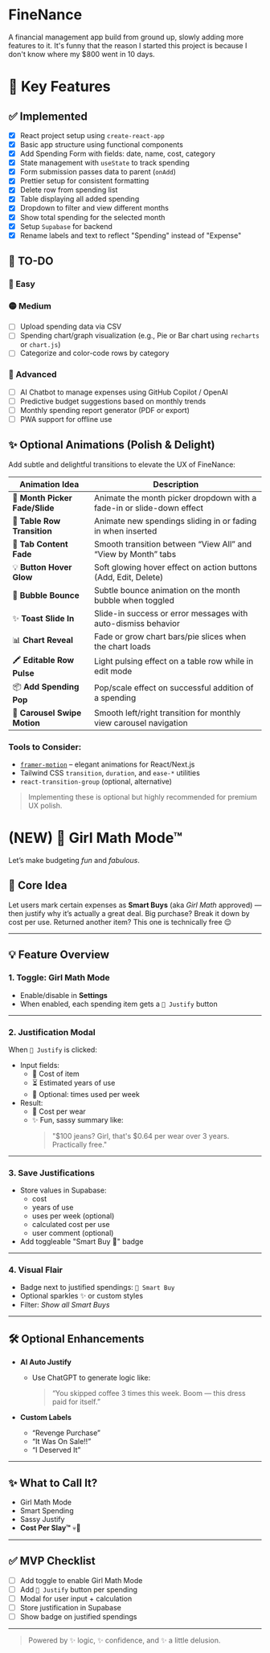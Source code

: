 # FineNance
A financial management app build from ground up, slowly adding more features to it.
It's funny that the reason I started this project is because I don't know where my $800 went in 10 days.

# 🧾 Key Features

## ✅ Implemented
- [x] React project setup using `create-react-app`
- [x] Basic app structure using functional components
- [x] Add Spending Form with fields: date, name, cost, category
- [x] State management with `useState` to track spending
- [x] Form submission passes data to parent (`onAdd`)
- [x] Prettier setup for consistent formatting
- [x] Delete row from spending list  
- [x] Table displaying all added spending  
- [x] Dropdown to filter and view different months  
- [x] Show total spending for the selected month  
- [x] Setup `Supabase` for backend
- [x] Rename labels and text to reflect "Spending" instead of "Expense"  

## 🔧 TO-DO

### 🔹 Easy

### 🟡 Medium
- [ ] Upload spending data via CSV  
- [ ] Spending chart/graph visualization (e.g., Pie or Bar chart using `recharts` or `chart.js`)  
- [ ] Categorize and color-code rows by category

### 🔴 Advanced
- [ ] AI Chatbot to manage expenses using GitHub Copilot / OpenAI  
- [ ] Predictive budget suggestions based on monthly trends  
- [ ] Monthly spending report generator (PDF or export)  
- [ ] PWA support for offline use  

## ✨ Optional Animations (Polish & Delight)

Add subtle and delightful transitions to elevate the UX of FineNance:

| Animation Idea              | Description                                                                 |
|-----------------------------|-----------------------------------------------------------------------------|
| 🎯 **Month Picker Fade/Slide**  | Animate the month picker dropdown with a fade-in or slide-down effect        |
| 🚀 **Table Row Transition**     | Animate new spendings sliding in or fading in when inserted                  |
| 🔄 **Tab Content Fade**        | Smooth transition between “View All” and “View by Month” tabs                |
| 💡 **Button Hover Glow**       | Soft glowing hover effect on action buttons (Add, Edit, Delete)              |
| 📆 **Bubble Bounce**           | Subtle bounce animation on the month bubble when toggled                     |
| ✨ **Toast Slide In**          | Slide-in success or error messages with auto-dismiss behavior                |
| 📊 **Chart Reveal**            | Fade or grow chart bars/pie slices when the chart loads                      |
| 🖍 **Editable Row Pulse**      | Light pulsing effect on a table row while in edit mode                       |
| 📦 **Add Spending Pop**        | Pop/scale effect on successful addition of a spending                        |
| 🎠 **Carousel Swipe Motion**   | Smooth left/right transition for monthly view carousel navigation            |

### Tools to Consider:
- [`framer-motion`](https://www.framer.com/motion/) – elegant animations for React/Next.js
- Tailwind CSS `transition`, `duration`, and `ease-*` utilities
- `react-transition-group` (optional, alternative)

> Implementing these is optional but highly recommended for premium UX polish.

# (NEW) 💅 Girl Math Mode™

Let’s make budgeting *fun* and *fabulous*.

## 🧠 Core Idea
Let users mark certain expenses as **Smart Buys** (aka *Girl Math* approved) — then justify why it’s actually a great deal. Big purchase? Break it down by cost per use. Returned another item? This one is technically free 😌

---

## 💡 Feature Overview

### 1. Toggle: Girl Math Mode
- Enable/disable in **Settings**
- When enabled, each spending item gets a `💁 Justify` button

---

### 2. Justification Modal
When `💁 Justify` is clicked:
- Input fields:
  - 🧾 Cost of item
  - ⏳ Estimated years of use
  - 🔁 Optional: times used per week
- Result:
  - 💸 Cost per wear
  - ✨ Fun, sassy summary like:
    > "$100 jeans? Girl, that's $0.64 per wear over 3 years. Practically free."

---

### 3. Save Justifications
- Store values in Supabase:
  - cost
  - years of use
  - uses per week (optional)
  - calculated cost per use
  - user comment (optional)
- Add toggleable "Smart Buy 💅" badge

---

### 4. Visual Flair
- Badge next to justified spendings: `💅 Smart Buy`
- Optional sparkles ✨ or custom styles
- Filter: *Show all Smart Buys*

---

## 🛠 Optional Enhancements

- **AI Auto Justify**
  - Use ChatGPT to generate logic like:
    > “You skipped coffee 3 times this week. Boom — this dress paid for itself.”

- **Custom Labels**
  - “Revenge Purchase”  
  - “It Was On Sale!!”  
  - “I Deserved It”  

---

## ✨ What to Call It?
- Girl Math Mode
- Smart Spending
- Sassy Justify
- **Cost Per Slay™** 💀💖

---

## ✅ MVP Checklist
- [ ] Add toggle to enable Girl Math Mode
- [ ] Add `💁 Justify` button per spending
- [ ] Modal for user input + calculation
- [ ] Store justification in Supabase
- [ ] Show badge on justified spendings

---

> Powered by ✨ logic, ✨ confidence, and ✨ a little delusion.
